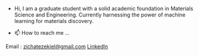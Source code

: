 - Hi, I am a graduate student with a solid academic foundation in Materials Science and Engineering. Currently harnessing the power of machine learning for materials discovery.

- 📫 How to reach me ...

Email : zichatezekiel@gmail.com [LinkedIn](https://www.linkedin.com/in/zichatezekiel)

<!---
zichat/zichat is a ✨ special ✨ repository because its `README.md` (this file) appears on your GitHub profile.
You can click the Preview link to take a look at your changes.
--->
